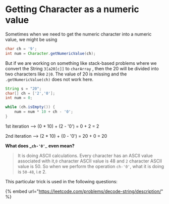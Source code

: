# Getting Character as a numeric value

Sometimes when we need to get the numeric character into a numeric value, we might be using

```java
char ch = '9';
int num = Character.getNumericValue(ch);
```

But if we are working on something like stack-based problems where we convert the String `3[a20[c]]` to `charArray` , then the 20 will be divided into two characters like `2|0`. The value of 20 is missing and the `.getNumericValue(ch)` does not work here.&#x20;

```java
String s = "20";
char[] ch = ['2','0'];
int num = 0;

while (ch.isEmpty()) {
    num = num * 10 + ch - '0';
}
```

1st iteration --> (0 \* 10) + (2 - '0') = 0 + 2 = 2

2nd iteration --> (2 \* 10) + (0 - '0') = 20 + 0 = 20

**What does **_**`ch-'0'`**_ **even mean?**

> It is doing ASCII calculations. Every character has an ASCII value associated with it,`0` character ASCII value is 48 and `2` character ASCII value is 50. So when we perform the operation `ch-'0'`, what it is doing is `50-48`, i.e 2.

This particular trick is used in the following questions:

{% embed url="https://leetcode.com/problems/decode-string/description/" %}
